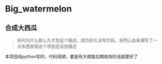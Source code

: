 # Big_watermelon
## 合成大西瓜
> 别问为什么那么久才加这个描述，因为好久没写代码，突然心血来潮写了一点东西发现这个项目还没加描述
  
本项目纯python写的，代码简陋，要是有大佬能后期改改的话就更好了
